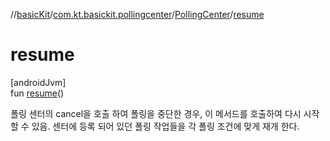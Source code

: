 //[basicKit](../../../index.md)/[com.kt.basickit.pollingcenter](../index.md)/[PollingCenter](index.md)/[resume](resume.md)

# resume

[androidJvm]\
fun [resume](resume.md)()

폴링 센터의 cancel을 호출 하여 폴링을 중단한 경우, 이 메서드를 호출하여 다시 시작할 수 있음. 센터에 등록 되어 있던 폴링 작업들을 각 폴링 조건에 맞게 재개 한다.
